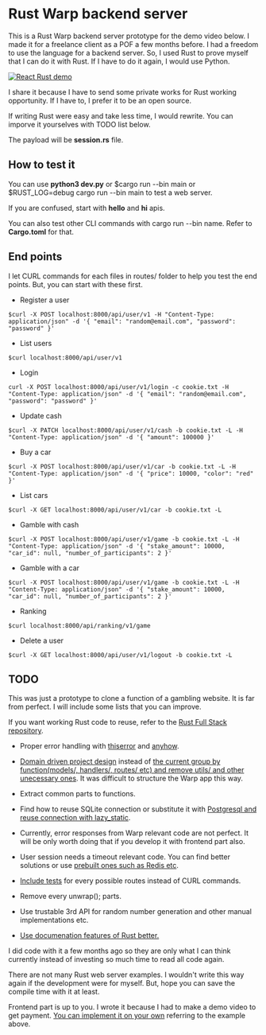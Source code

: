 # Rust Warp backend server

This is a Rust Warp backend server prototype for the demo video below. I made it for a freelance client as a POF a few months before. I had a freedom to use the language for a backend server. So, I used Rust to prove myself that I can do it with Rust. If I have to do it again, I would use Python.

[![React Rust demo](https://img.youtube.com/vi/I1iNhOuXESQ/0.jpg)](https://www.youtube.com/watch?v=I1iNhOuXESQ)

I share it because I have to send some private works for Rust working opportunity. If I have to, I prefer it to be an open source.

If writing Rust were easy and take less time, I would rewrite. You can imporve it yourselves with TODO list below.

The payload will be **session.rs** file.

## How to test it

You can use **python3 dev.py** or $cargo run --bin main or $RUST_LOG=debug cargo run --bin main to test a web server.

If you are confused, start with **hello** and **hi** apis.

You can also test other CLI commands with cargo run --bin name. Refer to **Cargo.toml** for that.

## End points

I let CURL commands for each files in routes/ folder to help you test the end points. But, you can start with these first.

* Register a user

```console
$curl -X POST localhost:8000/api/user/v1 -H "Content-Type: application/json" -d '{ "email": "random@email.com", "password": "password" }'
```

* List users

```console
$curl localhost:8000/api/user/v1
```

* Login

```console
curl -X POST localhost:8000/api/user/v1/login -c cookie.txt -H "Content-Type: application/json" -d '{ "email": "random@email.com", "password": "password" }'
```

* Update cash

```console
$curl -X PATCH localhost:8000/api/user/v1/cash -b cookie.txt -L -H "Content-Type: application/json" -d '{ "amount": 100000 }'
```

* Buy a car

```console
$curl -X POST localhost:8000/api/user/v1/car -b cookie.txt -L -H "Content-Type: application/json" -d '{ "price": 10000, "color": "red" }'
```

* List cars

```console
$curl -X GET localhost:8000/api/user/v1/car -b cookie.txt -L
```

* Gamble with cash

```console
$curl -X POST localhost:8000/api/user/v1/game -b cookie.txt -L -H "Content-Type: application/json" -d '{ "stake_amount": 10000, "car_id": null, "number_of_participants": 2 }'
```

* Gamble with a car

```console
$curl -X POST localhost:8000/api/user/v1/game -b cookie.txt -L -H "Content-Type: application/json" -d '{ "stake_amount": 10000, "car_id": null, "number_of_participants": 2 }'
```

* Ranking

```console
$curl localhost:8000/api/ranking/v1/game
```

* Delete a user

```console
$curl -X GET localhost:8000/api/user/v1/logout -b cookie.txt -L
```

## TODO

This was just a prototype to clone a function of a gambling website. It is far from perfect. I will include some lists that you can improve.

If you want working Rust code to reuse, refer to the [Rust Full Stack repository](https://github.com/steadylearner/Rust-Full-Stack).

* Proper error handling with [thiserror](https://github.com/dtolnay/thiserror) and [anyhow](https://github.com/dtolnay/thiserror).

* [Domain driven project design](https://github.com/golang-standards/project-layout) instead of [the current group by function(models/, handlers/, routes/ etc) and remove utils/ and other unecessary ones](https://www.youtube.com/watch?v=oL6JBUk6tj0). It was difficult to structure the Warp app this way.

* Extract common parts to functions.

* Find how to reuse SQLite connection or substitute it with [Postgresql and reuse connection with lazy_static](https://github.com/steadylearner/Rust-Full-Stack/tree/master/warp/database/2.%20with_db_pool).

* Currently, error responses from Warp relevant code are not perfect. It will be only worth doing that if you develop it with frontend part also.

* User session needs a timeout relevant code. You can find better solutions or use [prebuilt ones such as Redis etc](https://github.com/steadylearner/Rust-Full-Stack/tree/master/microservices_with_docker).

* [Include tests](https://github.com/steadylearner/Rust-Full-Stack/tree/master/microservices_with_docker/warp_client/src/tests/user) for every possible routes instead of CURL commands.

* Remove every unwrap(); parts.

* Use trustable 3rd API for random number generation and other manual implementations etc.

* [Use documenation features of Rust better.](https://github.com/steadylearner/born)

I did code with it a few months ago so they are only what I can think currently instead of investing so much time to read all code again.

There are not many Rust web server examples. I wouldn't write this way again if the development were for myself. But, hope you can save the compile time with it at least.

Frontend part is up to you. I wrote it because I had to make a demo video to get payment. [You can implement it on your own](https://github.com/steadylearner/Rust-Full-Stack/tree/master/parcel-react) referring to the example above.
